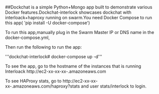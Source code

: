 ##Dockchat is a simple Python+Mongo app built to demonstrate various Docker features.Dockchat-interlock showcases dockchat with interloack+haproxy running on swarm.You need Docker Compose to run this app( 'pip install -U docker-compose')

To run this app,manually plug in the Swarm Master IP or DNS name in the docker-compose.yml,

Then run the following to run the app:

'''dockchat-interlock# docker-compose up -d'''

To see the app, go to the hostname of the instances that is running Interloack
http://ec2-xx-xx-xx-.amazoneaws.com

To see HAProxy stats, go to 
http://ec2-xx-xx-xx-.amazoneaws.com/haproxy?stats and user stats/interlock to login.






